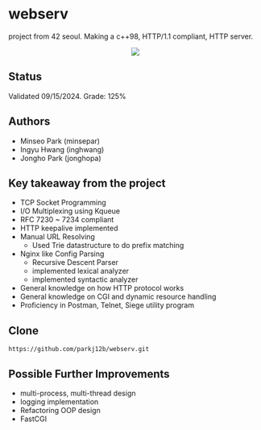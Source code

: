 # webserv
project from 42 seoul. Making a c++98, HTTP/1.1 compliant, HTTP server.

<p align="center">
<img src="https://github.com/parkj12b/42-project-badges/blob/main/badges/webservm.png?raw=true">  
</p>

## Status

Validated 09/15/2024. Grade: 125%

## Authors

- Minseo Park (minsepar)
- Ingyu Hwang (inghwang)
- Jongho Park (jonghopa)

## Key takeaway from the project
- TCP Socket Programming
- I/O Multiplexing using Kqueue
- RFC 7230 ~ 7234 compliant
- HTTP keepalive implemented
- Manual URL Resolving
  - Used Trie datastructure to do prefix matching
- Nginx like Config Parsing
  - Recursive Descent Parser
  - implemented lexical analyzer
  - implemented syntactic analyzer
- General knowledge on how HTTP protocol works
- General knowledge on CGI and dynamic resource handling
- Proficiency in Postman, Telnet, Siege utility program

## Clone

```shell
https://github.com/parkj12b/webserv.git
```

## Possible Further Improvements
- multi-process, multi-thread design
- logging implementation
- Refactoring OOP design
- FastCGI
